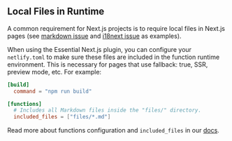 ## Local Files in Runtime

A common requirement for Next.js projects is to require local files in Next.js pages (see [markdown issue](https://github.com/netlify/netlify-plugin-nextjs/issues/153) and [i18next issue](https://github.com/netlify/netlify-plugin-nextjs/issues/223) as examples).

When using the Essential Next.js plugin, you can configure your `netlify.toml` to make sure these files are included in the function runtime environment. This is necessary for pages that use fallback: true, SSR, preview mode, etc. For example:

```toml
[build]
  command = "npm run build"

[functions]
  # Includes all Markdown files inside the "files/" directory.
  included_files = ["files/*.md"]
```

Read more about functions configuration and `included_files` in our [docs](https://docs.netlify.com/configure-builds/file-based-configuration/#functions).

